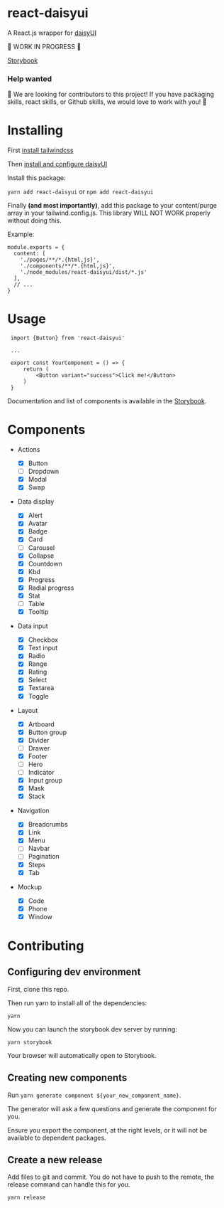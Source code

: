 # react-daisyui

A React.js wrapper for [daisyUI](https://github.com/saadeghi/daisyui)

🚧 WORK IN PROGRESS 🚧

[Storybook](https://christianblandford.github.io/react-daisyui)

### Help wanted

🚨 We are looking for contributors to this project! If you have packaging skills, react skills, or Github skills, we would love to work with you! 🚨

# Installing

First [install tailwindcss](https://tailwindcss.com/docs/installation)

Then [install and configure daisyUI](https://daisyui.com/docs/install/)

Install this package:

`yarn add react-daisyui` or `npm add react-daisyui`

Finally **(and most importantly)**, add this package to your content/purge array in your tailwind.config.js. This library WILL NOT WORK properly without doing this.

Example:

```
module.exports = {
  content: [
    './pages/**/*.{html,js}',
    './components/**/*.{html,js}',
    './node_modules/react-daisyui/dist/*.js'
  ],
  // ...
}
```

# Usage

     import {Button} from 'react-daisyui'

     ...

     export const YourComponent = () => {
         return (
             <Button variant="success">Click me!</Button>
         )
     }

Documentation and list of components is available in the [Storybook](https://christianblandford.github.io/react-daisyui).

# Components

- Actions

  - [x] Button
  - [ ] Dropdown
  - [x] Modal
  - [x] Swap

- Data display

  - [x] Alert
  - [x] Avatar
  - [x] Badge
  - [x] Card
  - [ ] Carousel
  - [x] Collapse
  - [x] Countdown
  - [x] Kbd
  - [x] Progress
  - [x] Radial progress
  - [x] Stat
  - [ ] Table
  - [x] Tooltip

- Data input
  - [x] Checkbox
  - [x] Text input
  - [x] Radio
  - [x] Range
  - [x] Rating
  - [x] Select
  - [x] Textarea
  - [x] Toggle
- Layout

  - [x] Artboard
  - [x] Button group
  - [x] Divider
  - [ ] Drawer
  - [x] Footer
  - [ ] Hero
  - [ ] Indicator
  - [x] Input group
  - [x] Mask
  - [x] Stack

- Navigation

  - [x] Breadcrumbs
  - [x] Link
  - [x] Menu
  - [ ] Navbar
  - [ ] Pagination
  - [x] Steps
  - [x] Tab

- Mockup
  - [x] Code
  - [x] Phone
  - [x] Window

# Contributing

## Configuring dev environment

First, clone this repo.

Then run yarn to install all of the dependencies:

`yarn`

Now you can launch the storybook dev server by running:

`yarn storybook`

Your browser will automatically open to Storybook.

## Creating new components

Run `yarn generate component ${your_new_component_name}`.

The generator will ask a few questions and generate the component for you.

Ensure you export the component, at the right levels, or it will not be available to dependent packages.

## Create a new release

Add files to git and commit. You do not have to push to the remote, the release command can handle this for you.

`yarn release`
